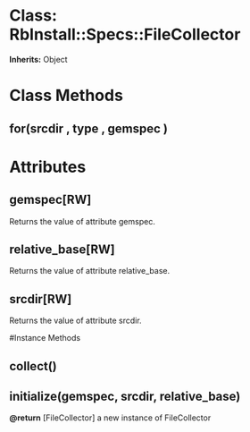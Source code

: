 # Class: RbInstall::Specs::FileCollector
**Inherits:** Object
    



# Class Methods
## for(srcdir , type , gemspec ) [](#method-c-for)
# Attributes
## gemspec[RW] [](#attribute-i-gemspec)
Returns the value of attribute gemspec.

## relative_base[RW] [](#attribute-i-relative_base)
Returns the value of attribute relative_base.

## srcdir[RW] [](#attribute-i-srcdir)
Returns the value of attribute srcdir.


#Instance Methods
## collect() [](#method-i-collect)

## initialize(gemspec, srcdir, relative_base) [](#method-i-initialize)

**@return** [FileCollector] a new instance of FileCollector

